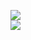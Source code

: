 [![](https://img.shields.io/badge/Made%20With-Github%20Spray-lightgrey.svg?style=for-the-badge&logo=github)](https://github.com/Annihil/github-spray#11147)  
[![](https://i.imgur.com/2DrTn0Z.gif)](https://github.com/Annihil/github-spray)